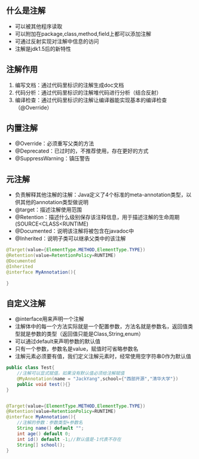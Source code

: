 
## 什么是注解

* 可以被其他程序读取
* 可以附加在package,class,method,field上都可以添加注解
* 可通过反射实现对注解中信息的访问
* 注解是jdk1.5后的新特性

## 注解作用

1. 编写文档：通过代码里标识的注解生成doc文档
2. 代码分析：通过代码里标识的注解堆代码进行分析（结合反射）
3. 编译检查：通过代码里标识的注解让编译器能实现基本的编译检查（@Override）

## 内置注解

* @Override：必须重写父类的方法
* @Deprecated：已过时的，不推荐使用，存在更好的方式
* @SuppressWarning：镇压警告

## 元注解

* 负责解释其他注解的注解：Java定义了4个标准的meta-annotation类型，以供其他的annotation类型做说明
* @target：描述注解使用范围
* @Retention：描述什么级别保存该注释信息，用于描述注解的生命周期(SOURCE<CLASS<RUNTIME)
* @Documented：说明该注解将被包含在javadoc中
* @Inherited：说明子类可以继承父类中的该注解

```java
@Target(value={ElementType.METHOD,ElementType.TYPE})
@Retention(value=RetentionPolicy=RUNTIME)
@Documented
@Inherited
@interface MyAnnotation(){
    
}
```

## 自定义注解

* @interface用来声明一个注解
* 注解体中的每一个方法实际就是一个配置参数，方法名就是参数名，返回值类型就是参数的类型（返回值只能是Class,String,enum）
* 可以通过default来声明参数的默认值
* 只有一个参数，参数名是value，赋值时可省略参数名
* 注解元素必须要有值，我们定义注解元素时，经常使用空字符串0作为默认值

```java
public class Test{
    //注解可以显式赋值，如果没有默认值必须给注解赋值
    @MyAnnotation(name = "JackYang",school={"西部开源","清华大学"})
    public void test(){}
}


@Target(value={ElementType.METHOD,ElementType.TYPE})
@Retention(value=RetentionPolicy=RUNTIME)
@interface MyAnnotation(){
   	//注解的参数：参数类型+参数名
    String name() default "";
    int age() default 0;
    int id() default -1;//默认值是-1代表不存在
    String[] school();
}
```
